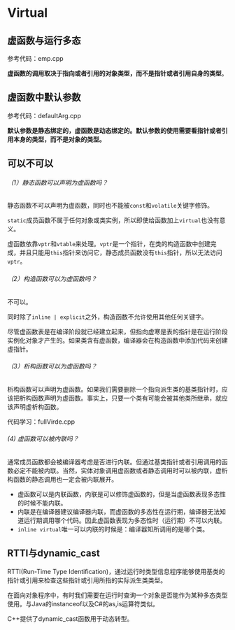 # Virtual

## 虚函数与运行多态

参考代码：emp.cpp

**虚函数的调用取决于指向或者引用的对象类型，而不是指针或者引用自身的类型**。



## 虚函数中默认参数

参考代码：defaultArg.cpp

**默认参数是静态绑定的，虚函数是动态绑定的。默认参数的使用需要看指针或者引用本身的类型，而不是对象的类型。**



## 可以不可以

###### （1）静态函数可以声明为虚函数吗？

静态函数不可以声明为虚函数，同时也不能被`const`和`volatile`关键字修饰。

`static`成员函数不属于任何对象或类实例，所以即使给函数加上`virtual`也没有意义。

虚函数依靠`vptr`和`vtable`来处理。`vptr`是一个指针，在类的构造函数中创建完成，并且只能用`this`指针来访问它，静态成员函数没有`this`指针，所以无法访问`vptr`。

###### （2）构造函数可以为虚函数吗？

不可以。

同时除了`inline | explicit`之外，构造函数不允许使用其他任何关键字。

尽管虚函数表是在编译阶段就已经建立起来，但指向虚寒是表的指针是在运行阶段实例化对象才产生的。如果类含有虚函数，编译器会在构造函数中添加代码来创建虚指针。



###### （3）析构函数可以为虚函数吗？

析构函数可以声明为虚函数。如果我们需要删除一个指向派生类的基类指针时，应该把析构函数声明为虚函数。事实上，只要一个类有可能会被其他类所继承，就应该声明虚析构函数。

代码学习：fullVirde.cpp



###### (4) 虚函数可以被内联吗？

通常成员函数都会被编译器考虑是否进行内联。但通过基类指针或者引用调用的函数必定不能被内联。当然，实体对象调用虚函数或者静态调用时可以被内联，虚析构函数的静态调用也一定会被内联展开。

- 虚函数可以是内联函数，内联是可以修饰虚函数的，但是当虚函数表现多态性的时候不能内联。
- 内联是在编译器建议编译器内联，而虚函数的多态性在运行期，编译器无法知道运行期调用哪个代码。因此虚函数表现为多态性时（运行期）不可以内联。
- `inline virtual`唯一可以内联的时候是：编译器知所调用的是哪个类。



## RTTI与dynamic_cast

RTTI(Run-Time Type Identification)，通过运行时类型信息程序能够使用基类的指针或引用来检查这些指针或引用所指的实际派生类类型。

在面向对象程序中，有时我们需要在运行时查询一个对象是否能作为某种多态类型使用。与Java的instanceof以及C#的as,is运算符类似。

C++提供了dynamic_cast函数用于动态转型。
